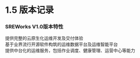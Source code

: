 # 1.5 版本记录

<a name="p6i5l"></a>
### SREWorks V1.0版本特性
提供完整的云原生化运维开发及交付体验<br />基于业界流行开源软件构筑的运维数据平台及运维智能平台<br />提供中台化的运维服务，包括作业调度、健康管理、运营中心等能力
